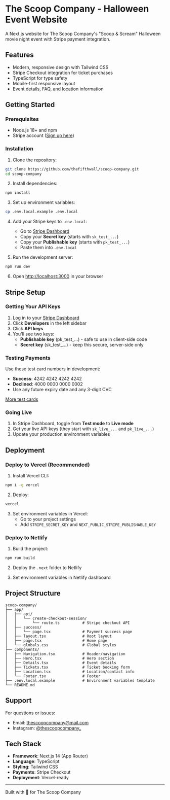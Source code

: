 # The Scoop Company - Halloween Event Website

A Next.js website for The Scoop Company's "Scoop & Scream" Halloween movie night event with Stripe payment integration.

## Features

- Modern, responsive design with Tailwind CSS
- Stripe Checkout integration for ticket purchases
- TypeScript for type safety
- Mobile-first responsive layout
- Event details, FAQ, and location information

## Getting Started

### Prerequisites

- Node.js 18+ and npm
- Stripe account ([Sign up here](https://dashboard.stripe.com/register))

### Installation

1. Clone the repository:
```bash
git clone https://github.com/thefifthwall/scoop-company.git
cd scoop-company
```

2. Install dependencies:
```bash
npm install
```

3. Set up environment variables:
```bash
cp .env.local.example .env.local
```

4. Add your Stripe keys to `.env.local`:
   - Go to [Stripe Dashboard](https://dashboard.stripe.com/apikeys)
   - Copy your **Secret key** (starts with `sk_test_...`)
   - Copy your **Publishable key** (starts with `pk_test_...`)
   - Paste them into `.env.local`

5. Run the development server:
```bash
npm run dev
```

6. Open [http://localhost:3000](http://localhost:3000) in your browser

## Stripe Setup

### Getting Your API Keys

1. Log in to your [Stripe Dashboard](https://dashboard.stripe.com)
2. Click **Developers** in the left sidebar
3. Click **API keys**
4. You'll see two keys:
   - **Publishable key** (pk_test_...) - safe to use in client-side code
   - **Secret key** (sk_test_...) - keep this secure, server-side only

### Testing Payments

Use these test card numbers in development:
- **Success**: 4242 4242 4242 4242
- **Declined**: 4000 0000 0000 0002
- Use any future expiry date and any 3-digit CVC

[More test cards](https://stripe.com/docs/testing)

### Going Live

1. In Stripe Dashboard, toggle from **Test mode** to **Live mode**
2. Get your live API keys (they start with `sk_live_...` and `pk_live_...`)
3. Update your production environment variables

## Deployment

### Deploy to Vercel (Recommended)

1. Install Vercel CLI:
```bash
npm i -g vercel
```

2. Deploy:
```bash
vercel
```

3. Set environment variables in Vercel:
   - Go to your project settings
   - Add `STRIPE_SECRET_KEY` and `NEXT_PUBLIC_STRIPE_PUBLISHABLE_KEY`

### Deploy to Netlify

1. Build the project:
```bash
npm run build
```

2. Deploy the `.next` folder to Netlify

3. Set environment variables in Netlify dashboard

## Project Structure

```
scoop-company/
├── app/
│   ├── api/
│   │   └── create-checkout-session/
│   │       └── route.ts          # Stripe checkout API
│   ├── success/
│   │   └── page.tsx              # Payment success page
│   ├── layout.tsx                # Root layout
│   ├── page.tsx                  # Home page
│   └── globals.css               # Global styles
├── components/
│   ├── Navigation.tsx            # Header/navigation
│   ├── Hero.tsx                  # Hero section
│   ├── Details.tsx               # Event details
│   ├── Tickets.tsx               # Ticket booking form
│   ├── Location.tsx              # Location/contact info
│   └── Footer.tsx                # Footer
├── .env.local.example            # Environment variables template
└── README.md
```

## Support

For questions or issues:
- Email: thescoopcompany@mail.com
- Instagram: [@thescoopcompany_](https://instagram.com/thescoopcompany_)

## Tech Stack

- **Framework**: Next.js 14 (App Router)
- **Language**: TypeScript
- **Styling**: Tailwind CSS
- **Payments**: Stripe Checkout
- **Deployment**: Vercel-ready

---

Built with 🍨 for The Scoop Company
